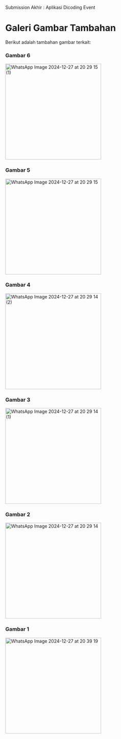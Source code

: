 Submission Akhir : Aplikasi Dicoding Event


# Galeri Gambar Tambahan

Berikut adalah tambahan gambar terkait:

### Gambar 6
<img src="https://github.com/user-attachments/assets/edae46f1-76f4-4e4d-93a2-0a5ec0c8d93d" alt="WhatsApp Image 2024-12-27 at 20 29 15 (1)" width="300"/>

### Gambar 5
<img src="https://github.com/user-attachments/assets/60ba6eea-1f2a-4e17-9b7b-4dd341a8476c" alt="WhatsApp Image 2024-12-27 at 20 29 15" width="300"/>

### Gambar 4
<img src="https://github.com/user-attachments/assets/fc5fdc6d-7dc8-4220-ab10-86a353868aab" alt="WhatsApp Image 2024-12-27 at 20 29 14 (2)" width="300"/>

### Gambar 3
<img src="https://github.com/user-attachments/assets/fe43cf1f-f6a1-47df-9d85-22ba32c3f7d4" alt="WhatsApp Image 2024-12-27 at 20 29 14 (1)" width="300"/>

### Gambar 2
<img src="https://github.com/user-attachments/assets/59c4ae76-43a2-4343-9ae2-59f27548fbbc" alt="WhatsApp Image 2024-12-27 at 20 29 14" width="300"/>

### Gambar 1
<img src="https://github.com/user-attachments/assets/3fff51ad-811f-43f6-a848-e8ab946643bb" alt="WhatsApp Image 2024-12-27 at 20 39 19" width="300"/>


